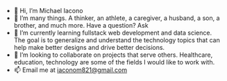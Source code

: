 - 👋 Hi, I’m Michael Iacono
- 👀 I’m many things. A thinker, an athlete, a caregiver, a husband, a son, a brother, and much more. Have a question? Ask
- 🌱 I’m currently learning fullstack web development and data science. The goal is to generalize and understand the technology topics that can help make better designs and drive better decisions.
- 💞️ I’m looking to collaborate on projects that serve others. Healthcare, education, technology are some of the fields I would like to work with.
- 📫 Email me at iaconom821@gmail.com

<!---
Ask questions. Make a plan. Execute. Trust yourself
--->
